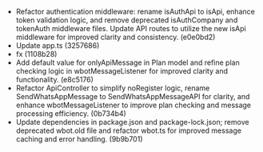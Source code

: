 - Refactor authentication middleware: rename isAuthApi to isApi, enhance token validation logic, and remove deprecated isAuthCompany and tokenAuth middleware files. Update API routes to utilize the new isApi middleware for improved clarity and consistency. (e0e0bd2)
- Update app.ts (3257686)
- fx (1108b28)
- Add default value for onlyApiMessage in Plan model and refine plan checking logic in wbotMessageListener for improved clarity and functionality. (e8c5176)
- Refactor ApiController to simplify noRegister logic, rename SendWhatsAppMessage to SendWhatsAppMessageAPI for clarity, and enhance wbotMessageListener to improve plan checking and message processing efficiency. (0b734b4)
- Update dependencies in package.json and package-lock.json; remove deprecated wbot.old file and refactor wbot.ts for improved message caching and error handling. (9b9b701)